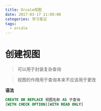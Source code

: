 ```yaml
---
title: Orcale视图
date: 2017-03-17 11:09:00
categories: 学习笔记
tags:
  - orcale
---
```


# 创建视图
>可以用于封装复杂查询

>视图的作用用于查询本来不应该用于更改

**语法**
```sql
CREATE OR REPLACE 视图名称 AS 子查询
[WITH CHECK OPTION][WITH READ ONLY]
```
